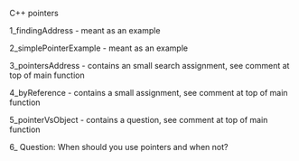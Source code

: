C++ pointers

1_findingAddress - meant as an example

2_simplePointerExample - meant as an example

3_pointersAddress - contains an small search assignment,
  see comment at top of main function

4_byReference - contains a small assignment,
  see comment at top of main function

5_pointerVsObject - contains a question,
  see comment at top of main function

6_ Question: When should you use pointers and when not? 

